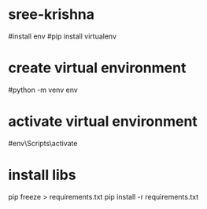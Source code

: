 # sree-krishna


#install env
#pip install virtualenv
# create virtual environment
#python -m venv env

# activate virtual environment
#env\Scripts\activate

# install libs
pip freeze > requirements.txt 
pip install -r requirements.txt
